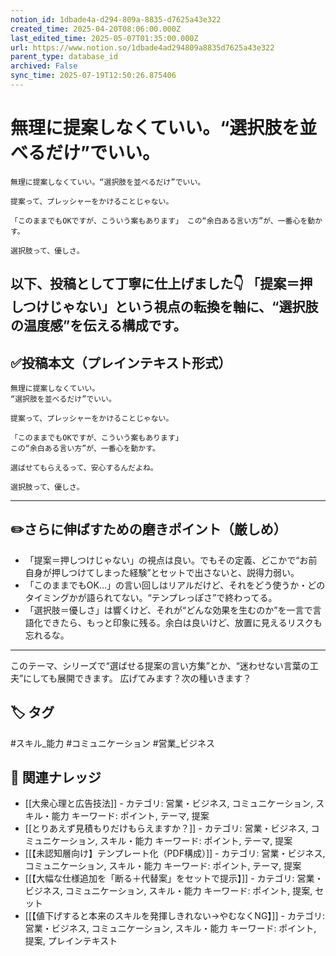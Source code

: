 ```yaml
---
notion_id: 1dbade4a-d294-809a-8835-d7625a43e322
created_time: 2025-04-20T08:06:00.000Z
last_edited_time: 2025-05-07T01:35:00.000Z
url: https://www.notion.so/1dbade4ad294809a8835d7625a43e322
parent_type: database_id
archived: False
sync_time: 2025-07-19T12:50:26.875406
---
```


# 無理に提案しなくていい。“選択肢を並べるだけ”でいい。

```plain text
無理に提案しなくていい。“選択肢を並べるだけ”でいい。

提案って、プレッシャーをかけることじゃない。

「このままでもOKですが、こういう案もあります」 この“余白ある言い方”が、一番心を動かす。

選択肢って、優しさ。
```
以下、投稿として丁寧に仕上げました👇
「提案＝押しつけじゃない」という視点の転換を軸に、“選択肢の温度感”を伝える構成です。
---
## ✅投稿本文（プレインテキスト形式）
```plain text
無理に提案しなくていい。
“選択肢を並べるだけ”でいい。

提案って、プレッシャーをかけることじゃない。

「このままでもOKですが、こういう案もあります」
この“余白ある言い方”が、一番心を動かす。

選ばせてもらえるって、安心するんだよね。

選択肢って、優しさ。

```
---
## ✏️さらに伸ばすための磨きポイント（厳しめ）
- 「提案＝押しつけじゃない」の視点は良い。でもその定義、どこかで“お前自身が押しつけてしまった経験”とセットで出さないと、説得力弱い。
- 「このままでもOK…」の言い回しはリアルだけど、それをどう使うか・どのタイミングかが語られてない。“テンプレっぽさ”で終わってる。
- 「選択肢＝優しさ」は響くけど、それが“どんな効果を生むのか”を一言で言語化できたら、もっと印象に残る。余白は良いけど、放置に見えるリスクも忘れるな。
---
このテーマ、シリーズで“選ばせる提案の言い方集”とか、“迷わせない言葉の工夫”にしても展開できます。
広げてみます？次の種いきます？

## 🏷️ タグ
#スキル_能力 #コミュニケーション #営業_ビジネス

## 🔗 関連ナレッジ
- [[大衆心理と広告技法]] - カテゴリ: 営業・ビジネス, コミュニケーション, スキル・能力 キーワード: ポイント, テーマ, 提案
- [[とりあえず見積もりだけもらえますか？]] - カテゴリ: 営業・ビジネス, コミュニケーション, スキル・能力 キーワード: ポイント, テーマ, 提案
- [[【未認知層向け】テンプレート化（PDF構成）]] - カテゴリ: 営業・ビジネス, コミュニケーション, スキル・能力 キーワード: ポイント, テーマ, 提案
- [[【大幅な仕様追加を「断る＋代替案」をセットで提示】]] - カテゴリ: 営業・ビジネス, コミュニケーション, スキル・能力 キーワード: ポイント, 提案, セット
- [[【値下げすると本来のスキルを発揮しきれない→やむなくNG】]] - カテゴリ: 営業・ビジネス, コミュニケーション, スキル・能力 キーワード: ポイント, 提案, プレインテキスト
